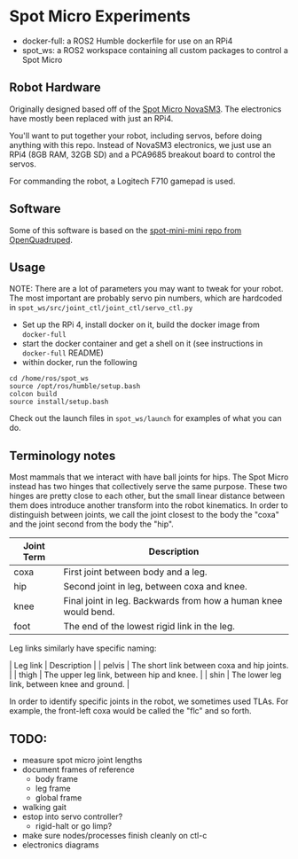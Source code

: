 # Spot Micro Experiments

* docker-full: a ROS2 Humble dockerfile for use on an RPi4
* spot_ws: a ROS2 workspace containing all custom packages to control a Spot Micro

## Robot Hardware

Originally designed based off of the [Spot Micro NovaSM3](https://novaspotmicro.com/). The electronics have mostly been replaced with just an RPi4.

You'll want to put together your robot, including servos, before doing anything with this repo. Instead of NovaSM3 electronics, we just use an RPi4 (8GB RAM, 32GB SD) and a PCA9685 breakout board to control the servos.

For commanding the robot, a Logitech F710 gamepad is used.

## Software

Some of this software is based on the [spot-mini-mini repo from OpenQuadruped](https://github.com/OpenQuadruped/spot_mini_mini).

## Usage

NOTE: There are a lot of parameters you may want to tweak for your robot. The most important are probably servo pin numbers, which are hardcoded in `spot_ws/src/joint_ctl/joint_ctl/servo_ctl.py`

* Set up the RPi 4, install docker on it, build the docker image from `docker-full`
* start the docker container and get a shell on it (see instructions in `docker-full` README)
* within docker, run the following

```
cd /home/ros/spot_ws
source /opt/ros/humble/setup.bash
colcon build
source install/setup.bash
```

Check out the launch files in `spot_ws/launch` for examples of what you can do.

## Terminology notes

Most mammals that we interact with have ball joints for hips. The Spot Micro instead has two hinges that collectively serve the same purpose.
These two hinges are pretty close to each other, but the small linear distance between them does introduce another transform into the robot kinematics.
In order to distinguish between joints, we call the joint closest to the body the "coxa" and the joint second from the body the "hip".

| Joint Term | Description |
| ---------- | ----------- |
| coxa       | First joint between body and a leg. |
| hip        | Second joint in leg, between coxa and knee. |
| knee       | Final joint in leg. Backwards from how a human knee would bend. |
| foot       | The end of the lowest rigid link in the leg. |

Leg links similarly have specific naming:

| Leg link | Description |
| pelvis   | The short link between coxa and hip joints. |
| thigh    | The upper leg link, between hip and knee. |
| shin     | The lower leg link, between knee and ground. |

In order to identify specific joints in the robot, we sometimes used TLAs. For example, the front-left coxa would be called the "flc" and so forth.

## TODO:

* measure spot micro joint lengths
* document frames of reference
  * body frame
  * leg frame
  * global frame
* walking gait
* estop into servo controller?
  * rigid-halt or go limp?
* make sure nodes/processes finish cleanly on ctl-c
* electronics diagrams
